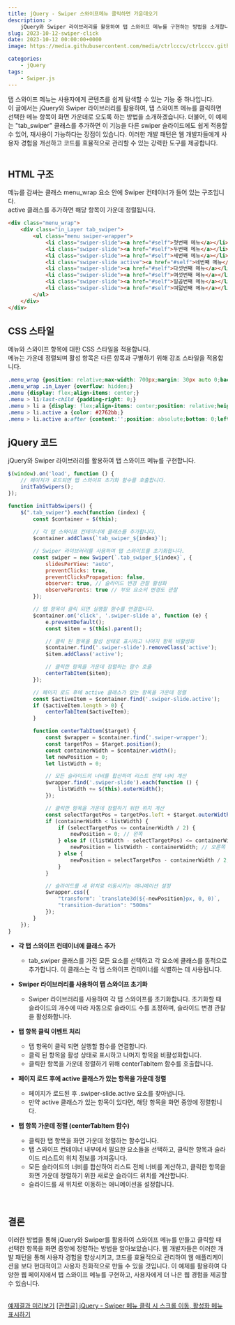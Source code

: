 ```yaml
---
title: jQuery - Swiper 스와이프메뉴 클릭하면 가운데오기
description: >  
    jQuery와 Swiper 라이브러리를 활용하여 탭 스와이프 메뉴를 구현하는 방법을 소개합니다. 메뉴 항목을 클릭하면 선택한 항목이 화면 중앙에 오도록 하며, 코드의 재사용성을 높이는 장점을 얻을 수 있습니다.
slug: 2023-10-12-swiper-click
date: 2023-10-12 00:00:00+0000
image: https://media.githubusercontent.com/media/ctrlcccv/ctrlcccv.github.io/master/assets/img/post/2023-10-12-swiper-click.webp

categories:
    - jQuery
tags:
    - Swiper.js
---
```


탭 스와이프 메뉴는 사용자에게 콘텐츠를 쉽게 탐색할 수 있는 기능 중 하나입니다.   
이 글에서는 jQuery와 Swiper 라이브러리를 활용하여, 탭 스와이프 메뉴를 클릭하면 선택한 메뉴 항목이 화면 가운데로 오도록 하는 방법을 소개하겠습니다. 더불어, 이 예제는 "tab_swiper" 클래스를 추가하면 이 기능을 다른 swiper 슬라이드에도 쉽게 적용할 수 있어, 재사용이 가능하다는 장점이 있습니다. 이러한 개발 패턴은 웹 개발자들에게 사용자 경험을 개선하고 코드를 효율적으로 관리할 수 있는 강력한 도구를 제공합니다.  
<br>

## HTML 구조
메뉴를 감싸는 클래스 menu_wrap 요소 안에 Swiper 컨테이너가 들어 있는 구조입니다.   
active 클래스를 추가하면 해당 항목이 가운데 정렬됩니다.
```html
<div class="menu_wrap">
    <div class="in_Layer tab_swiper">
        <ul class="menu swiper-wrapper">
            <li class="swiper-slide"><a href="#self">첫번째 메뉴</a></li>
            <li class="swiper-slide"><a href="#self">두번째 메뉴</a></li>
            <li class="swiper-slide"><a href="#self">세번째 메뉴</a></li>
            <li class="swiper-slide active"><a href="#self">네번째 메뉴</a></li>
            <li class="swiper-slide"><a href="#self">다섯번째 메뉴</a></li>
            <li class="swiper-slide"><a href="#self">여섯번째 메뉴</a></li>
            <li class="swiper-slide"><a href="#self">일곱번째 메뉴</a></li>
            <li class="swiper-slide"><a href="#self">여덟번째 메뉴</a></li>
        </ul>
    </div>
</div>
```

## CSS 스타일
메뉴와 스와이프 항목에 대한 CSS 스타일을 적용합니다.   
메뉴는 가운데 정렬되며 활성 항목은 다른 항목과 구별하기 위해 강조 스타일을 적용합니다.
```css
.menu_wrap {position: relative;max-width: 700px;margin: 30px auto 0;background: #c3e4fa;}
.menu_wrap .in_Layer {overflow: hidden;}
.menu {display: flex;align-items: center;}
.menu > li:last-child {padding-right: 0;}
.menu > li a {display: flex;align-items: center;position: relative;height: 65px;padding: 0 20px;font-size: 18px; font-weight: 500; letter-spacing:-0.025em; color: #000000;text-decoration: none;}
.menu > li.active a {color: #2762bb;}
.menu > li.active a:after {content:'';position: absolute;bottom: 0;left: 0;width: 100%;height: 2px;background: #2762bb;}
```

<script async src="https://pagead2.googlesyndication.com/pagead/js/adsbygoogle.js?client=ca-pub-8535540836842352" crossorigin="anonymous"></script>
<ins class="adsbygoogle"
     style="display:block; text-align:center;"
     data-ad-layout="in-article"
     data-ad-format="fluid"
     data-ad-client="ca-pub-8535540836842352"
     data-ad-slot="2974559225"></ins>
<script>
     (adsbygoogle = window.adsbygoogle || []).push({});
</script>

## jQuery 코드
jQuery와 Swiper 라이브러리를 활용하여 탭 스와이프 메뉴를 구현합니다.
```js
$(window).on('load', function () {
    // 페이지가 로드되면 탭 스와이프 초기화 함수를 호출합니다.
    initTabSwipers();
});

function initTabSwipers() {
    $(".tab_swiper").each(function (index) {
        const $container = $(this);
        
        // 각 탭 스와이프 컨테이너에 클래스를 추가합니다.
        $container.addClass(`tab_swiper_${index}`);

        // Swiper 라이브러리를 사용하여 탭 스와이프를 초기화합니다.
        const swiper = new Swiper(`.tab_swiper_${index}`, {
            slidesPerView: "auto",
            preventClicks: true,
            preventClicksPropagation: false,
            observer: true, // 슬라이드 변경 관찰 활성화
            observeParents: true // 부모 요소의 변경도 관찰
        });

        // 탭 항목이 클릭 되면 실행할 함수를 연결합니다.
        $container.on('click', '.swiper-slide a', function (e) {
            e.preventDefault();
            const $item = $(this).parent();

            // 클릭 된 항목을 활성 상태로 표시하고 나머지 항목 비활성화
            $container.find('.swiper-slide').removeClass('active');
            $item.addClass('active');

            // 클릭한 항목을 가운데 정렬하는 함수 호출
            centerTabItem($item);
        });

        // 페이지 로드 후에 active 클래스가 있는 항목을 가운데 정렬
        const $activeItem = $container.find('.swiper-slide.active');
        if ($activeItem.length > 0) {
            centerTabItem($activeItem);
        }

        function centerTabItem($target) {
            const $wrapper = $container.find('.swiper-wrapper');
            const targetPos = $target.position();
            const containerWidth = $container.width();
            let newPosition = 0;
            let listWidth = 0;

            // 모든 슬라이드의 너비를 합산하여 리스트 전체 너비 계산
            $wrapper.find('.swiper-slide').each(function () {
                listWidth += $(this).outerWidth();
            });

            // 클릭한 항목을 가운데 정렬하기 위한 위치 계산
            const selectTargetPos = targetPos.left + $target.outerWidth() / 2;
            if (containerWidth < listWidth) {
                if (selectTargetPos <= containerWidth / 2) {
                    newPosition = 0; // 왼쪽
                } else if ((listWidth - selectTargetPos) <= containerWidth / 2) {
                    newPosition = listWidth - containerWidth; // 오른쪽
                } else {
                    newPosition = selectTargetPos - containerWidth / 2;
                }
            }

            // 슬라이드를 새 위치로 이동시키는 애니메이션 설정
            $wrapper.css({
                "transform": `translate3d(${-newPosition}px, 0, 0)`,
                "transition-duration": "500ms"
            });
        }
    });
}
```
* **각 탭 스와이프 컨테이너에 클래스 추가**  
  * tab_swiper 클래스를 가진 모든 요소를 선택하고 각 요소에 클래스를 동적으로 추가합니다. 이 클래스는 각 탭 스와이프 컨테이너를 식별하는 데 사용됩니다.  

* **Swiper 라이브러리를 사용하여 탭 스와이프 초기화**  
  * Swiper 라이브러리를 사용하여 각 탭 스와이프를 초기화합니다. 초기화할 때 슬라이드의 개수에 따라 자동으로 슬라이드 수를 조정하며, 슬라이드 변경 관찰을 활성화합니다.    

* **탭 항목 클릭 이벤트 처리**  
  * 탭 항목이 클릭 되면 실행할 함수를 연결합니다.
  * 클릭 된 항목을 활성 상태로 표시하고 나머지 항목을 비활성화합니다.
  * 클릭한 항목을 가운데 정렬하기 위해 centerTabItem 함수를 호출합니다.  

* **페이지 로드 후에 active 클래스가 있는 항목을 가운데 정렬**
  * 페이지가 로드된 후 .swiper-slide.active 요소를 찾아냅니다.
  * 만약 active 클래스가 있는 항목이 있다면, 해당 항목을 화면 중앙에 정렬합니다.  

* **탭 항목 가운데 정렬 (centerTabItem 함수)**
  * 클릭한 탭 항목을 화면 가운데 정렬하는 함수입니다.
  * 탭 스와이프 컨테이너 내부에서 필요한 요소들을 선택하고, 클릭한 항목과 슬라이드 리스트의 위치 정보를 가져옵니다.
  * 모든 슬라이드의 너비를 합산하여 리스트 전체 너비를 계산하고, 클릭한 항목을 화면 가운데 정렬하기 위한 새로운 슬라이드 위치를 계산합니다.
  * 슬라이드를 새 위치로 이동하는 애니메이션을 설정합니다.  
<br>


## 결론
이러한 방법을 통해 jQuery와 Swiper를 활용하여 스와이프 메뉴를 만들고 클릭할 때 선택한 항목을 화면 중앙에 정렬하는 방법을 알아보았습니다. 웹 개발자들은 이러한 개발 패턴을 통해 사용자 경험을 향상시키고, 코드를 효율적으로 관리하여 웹 애플리케이션을 보다 현대적이고 사용자 친화적으로 만들 수 있을 것입니다. 이 예제를 활용하여 다양한 웹 페이지에서 탭 스와이프 메뉴를 구현하고, 사용자에게 더 나은 웹 경험을 제공할 수 있습니다.  
<br>


<div class="btn_wrap">
    <a target="_blank" href="https://ctrlcccv.github.io/ctrlcccv-demo/2023-10-12-swiper-click/">예제결과 미리보기</a>
    <a href="https://ctrlcccv.github.io/code/2023-10-22-swiper-menu/">[관련글] jQuery - Swiper 메뉴 클릭 시 스크롤 이동, 활성화 메뉴 표시하기</a>
</div>
